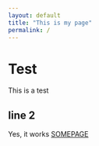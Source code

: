 ```yaml
---
layout: default
title: "This is my page"
permalink: /
---
```


# Test

This is a test

## line 2

Yes, it works [SOMEPAGE](/SOMEPAGE.md)
